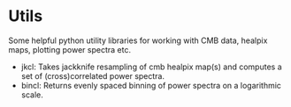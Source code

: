 # Utils
Some helpful python utility libraries for working with CMB data, healpix maps, plotting power spectra etc.

- jkcl: Takes jackknife resampling of cmb healpix map(s) and computes a set of (cross)correlated power spectra.
- bincl: Returns evenly spaced binning of power spectra on a logarithmic scale. 

